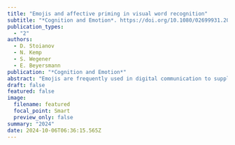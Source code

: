 ```yaml
---
title: "Emojis and affective priming in visual word recognition"
subtitle: "*Cognition and Emotion*. https://doi.org/10.1080/02699931.2024.2402492"
publication_types:
  - "2"
authors:
  - D. Stoianov
  - N. Kemp
  - S. Wegener
  - E. Beyersmann
publication: "*Cognition and Emotion*"
abstract: "Emojis are frequently used in digital communication to supplement the lack of non-verbal cues, but their integration during reading has not been thoroughly examined. This study explores the interplay between language and emotion by testing the influence of emotional valence and face-status of emojis on visual word recognition. Two online experiments were conducted with 92 native English-speaking university students, examining priming effects between congruent (e.g. [Formula: see text] delicious) and incongruent (e.g. [Formula: see text] hate) prime-target pairs, varying the face-status of the emoji prime (face vs. non-face) and the valence (positive vs. negative) of the word target. Irrespective of valence, face emojis demonstrated a processing advantage over non-face emojis, implying automatic attention capture. Additionally, the results revealed an interaction between prime-target congruency and valence, with a facilitatory effect for positive, but not negative, items, suggesting a valence-specific mechanism of affective priming in the lexical decision task. The research suggests that the rapid integration of emoji content occurs during the early stages of visual word recognition, with heightened attentional sensitivity to both face-like and positive stimuli when reading digital communications."
draft: false
featured: false
image:
  filename: featured
  focal_point: Smart
  preview_only: false
summary: "2024"
date: 2024-10-06T06:36:15.565Z
---
```

